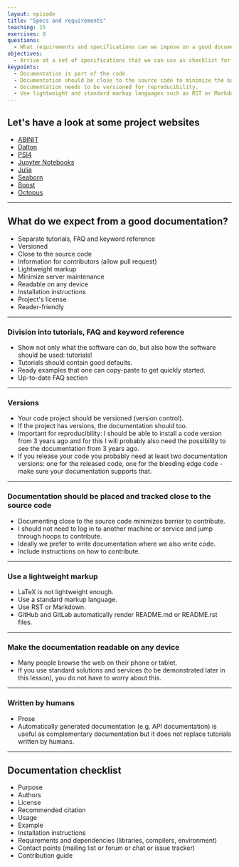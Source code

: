 ```yaml
---
layout: episode
title: "Specs and requirements"
teaching: 15
exercises: 0
questions:
  - What requirements and specifications can we impose on a good documentation?
objectives:
  - Arrive at a set of specifications that we can use as checklist for designing and deploying code documentation.
keypoints:
  - Documentation is part of the code.
  - Documentation should be close to the source code to minimize the barrier to contribute.
  - Documentation needs to be versioned for reproducibility.
  - Use lightweight and standard markup languages such as RST or Markdown.
---
```


## Let's have a look at some project websites
- [ABINIT](http://www.abinit.org/)
- [Dalton](http://daltonprogram.org/)
- [PSI4](http://www.psicode.org/)
- [Jupyter Notebooks](http://jupyter-notebook.readthedocs.io/en/latest/)
- [Julia](https://docs.julialang.org/en/stable/)
- [Seaborn](https://seaborn.pydata.org)
- [Boost](http://www.boost.org)
- [Octopus](http://octopus-code.org/wiki/Main_Page)

---

## What do we expect from a good documentation?

- Separate tutorials, FAQ and keyword reference
- Versioned
- Close to the source code
- Information for contributors (allow pull request)
- Lightweight markup
- Minimize server maintenance
- Readable on any device
- Installation instructions
- Project's license
- Reader-friendly

---

### Division into tutorials, FAQ and keyword reference

- Show not only what the software can do, but also how the software should be used: tutorials!
- Tutorials should contain good defaults.
- Ready examples that one can copy-paste to get quickly started.
- Up-to-date FAQ section

---

### Versions

- Your code project should be versioned (version control).
- If the project has versions, the documentation should too.
- Important for reproducibility: I should be able to install a code version
  from 3 years ago and for this I will probably also need the possibility to
  see the documentation from 3 years ago.
- If you release your code you probably need at least two documentation
  versions: one for the released code, one for the bleeding edge code - make
  sure your documentation supports that.

---

### Documentation should be placed and tracked close to the source code

- Documenting close to the source code minimizes barrier to contribute.
- I should not need to log in to another machine or service and jump through hoops to contribute.
- Ideally we prefer to write documentation where we also write code.
- Include instructions on how to contribute.

---

### Use a lightweight markup

- LaTeX is not lightweight enough.
- Use a standard markup language.
- Use RST or Markdown.
- GitHub and GitLab automatically render README.md or README.rst files.

---

### Make the documentation readable on any device

- Many people browse the web on their phone or tablet.
- If you use standard solutions and services (to be demonstrated later in this
  lesson), you do not have to worry about this.

---

### Written by humans

- Prose
- Automatically generated documentation (e.g. API documentation) is useful as
  complementary documentation but it does not replace tutorials written by
  humans.

---

## Documentation checklist

- Purpose
- Authors
- License
- Recommended citation
- Usage
- Example
- Installation instructions
- Requirements and dependencies (libraries, compilers, environment)
- Contact points (mailing list or forum or chat or issue tracker)
- Contribution guide

